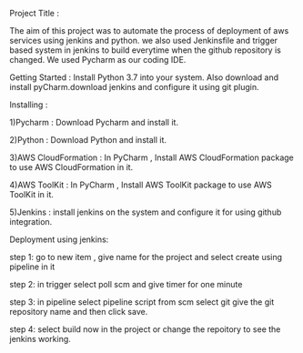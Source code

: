 Project Title :

The aim of this project was to automate the process of deployment of aws services using jenkins and python. we also used Jenkinsfile and trigger based system in jenkins to build everytime when the github repository is changed. We used Pycharm as our coding IDE.

Getting Started : Install Python 3.7 into your system. Also download and install pyCharm.download jenkins and configure it using git plugin.

Installing :

1)Pycharm : Download Pycharm and install it.

2)Python : Download Python and install it. 

3)AWS CloudFormation : In PyCharm , Install AWS CloudFormation package to use AWS CloudFormation in it. 

4)AWS ToolKit : In PyCharm , Install AWS ToolKit package to use AWS ToolKit in it.

5)Jenkins : install jenkins on the system and configure it for using github integration.

Deployment using jenkins:

step 1: go to new item , give name for the project and select create using pipeline in it


step 2: in trigger select poll scm and give timer for one minute 


step 3: in pipeline select pipeline script from scm 
                          select git
                          give the git repository name and then click save.
                          
                          
step 4: select build now in the project or change the repoitory to see the jenkins working. 
